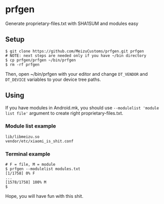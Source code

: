 # prfgen
Generate proprietary-files.txt with SHA1SUM and modules easy

## Setup
```
$ git clone https://github.com/MeizuCustoms/prfgen.git prfgen
# NOTE: next steps are needed only if you have ~/bin directory
$ cp prfgen/prfgen ~/bin/prfgen
$ rm -rf prfgen
```
Then, open ~/bin/prfgen with your editor and change ```DT_VENDOR``` and ```DT_DEVICE``` variables to your device tree paths.

## Using
If you have modules in Android.mk, you should use ```--modulelist 'module list file'``` argument to create right proprietary-files.txt.

### Module list example
```
lib/libmeizu.so
vendor/etc/xiaomi_is_shit.conf
```

### Terminal example
```
# F = file, M = module
$ prfgen --modulelist modules.txt
[1/1758] 0% F
...
[1578/1758] 100% M
$
```

Hope, you will have fun with this shit.
